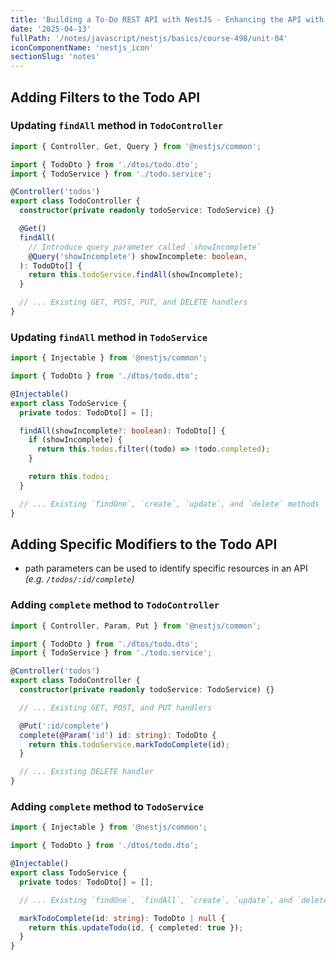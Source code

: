 ```yaml
---
title: 'Building a To-Do REST API with NestJS - Enhancing the API with Filters and Specific Modifiers'
date: '2025-04-13'
fullPath: '/notes/javascript/nestjs/basics/course-498/unit-04'
iconComponentName: 'nestjs_icon'
sectionSlug: 'notes'
---
```


## Adding Filters to the Todo API

### Updating `findAll` method in `TodoController`

```typescript
import { Controller, Get, Query } from '@nestjs/common';

import { TodoDto } from './dtos/todo.dto';
import { TodoService } from './todo.service';

@Controller('todos')
export class TodoController {
  constructor(private readonly todoService: TodoService) {}

  @Get()
  findAll(
    // Introduce query parameter called `showIncomplete`
    @Query('showIncomplete') showIncomplete: boolean,
  ): TodoDto[] {
    return this.todoService.findAll(showIncomplete);
  }

  // ... Existing GET, POST, PUT, and DELETE handlers
}
```

### Updating `findAll` method in `TodoService`

```typescript
import { Injectable } from '@nestjs/common';

import { TodoDto } from './dtos/todo.dto';

@Injectable()
export class TodoService {
  private todos: TodoDto[] = [];

  findAll(showIncomplete?: boolean): TodoDto[] {
    if (showIncomplete) {
      return this.todos.filter((todo) => !todo.completed);
    }

    return this.todos;
  }

  // ... Existing `findOne`, `create`, `update`, and `delete` methods
}
```

## Adding Specific Modifiers to the Todo API

- path parameters can be used to identify specific resources in an API _(e.g. `/todos/:id/complete`)_

### Adding `complete` method to `TodoController`

```typescript
import { Controller, Param, Put } from '@nestjs/common';

import { TodoDto } from './dtos/todo.dto';
import { TodoService } from './todo.service';

@Controller('todos')
export class TodoController {
  constructor(private readonly todoService: TodoService) {}

  // ... Existing GET, POST, and PUT handlers

  @Put(':id/complete')
  complete(@Param('id') id: string): TodoDto {
    return this.todoService.markTodoComplete(id);
  }

  // ... Existing DELETE handler
}
```

### Adding `complete` method to `TodoService`

```typescript
import { Injectable } from '@nestjs/common';

import { TodoDto } from './dtos/todo.dto';

@Injectable()
export class TodoService {
  private todos: TodoDto[] = [];

  // ... Existing `findOne`, `findAll`, `create`, `update`, and `delete` methods

  markTodoComplete(id: string): TodoDto | null {
    return this.updateTodo(id, { completed: true });
  }
}
```
